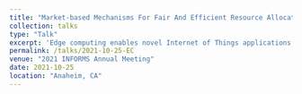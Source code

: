 ```yaml
---
title: "Market-based Mechanisms For Fair And Efficient Resource Allocation In Edge Computing"
collection: talks
type: "Talk"
excerpt: 'Edge computing enables novel Internet of Things applications and drastically enhances user experience. We propose a novel market equilibrium-based framework for allocating geographically distributed heterogeneous edge resources to competing services with diverse preferences in a fair and efficient manner. The proposed solution not only maximizes resource utilization but also gives each service its favorite resource bundle. Furthermore, the equilibrium allocation is Pareto-optimal and satisfies desired fairness properties including sharing incentive, proportionality, and envy-freeness. We also introduce privacy-preserving distributed algorithms for equilibrium computation.'
permalink: /talks/2021-10-25-EC
venue: "2021 INFORMS Annual Meeting"
date: 2021-10-25
location: "Anaheim, CA"
---
```


